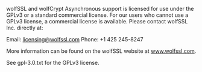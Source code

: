 
wolfSSL and wolfCrypt Asynchronous support is licensed for use under the GPLv3
or a standard commercial license. For our users who cannot use a GPLv3 license,
a commercial license is available. Please contact wolfSSL Inc. directly at:

Email: licensing@wolfssl.com
Phone: +1 425 245-8247

More information can be found on the wolfSSL website at www.wolfssl.com.

See gpl-3.0.txt for the GPLv3 license.
